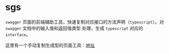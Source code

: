 # sgs

`swagger` 页面的前端辅助工具，快速复制对应接口的方法声明（`typescript`）。对 `swagger` 文档中的输入值和返回值类型
处理，生成 `typescript` 对应的 `interface`。


这里有一个手动复制生成型的页面工具：[地址](https://limengke123.github.io/tiny-waffle/#/sg2ts)

